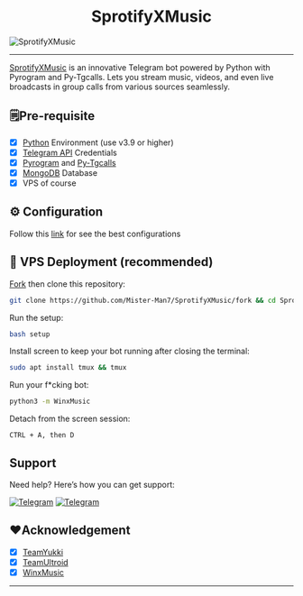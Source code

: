 <h1 align="center" id="title">SprotifyXMusic</h1>

![SprotifyXMusic](https://socialify.git.ci/Mister-Man7/SprotifyXMusic/image?description=1&descriptionEditable=Coolest%20Telegram%20Music%20and%20Video%20Player%20Bot&font=KoHo&forks=1&issues=1&language=1&name=1&owner=1&pattern=Solid&pulls=1&stargazers=1&theme=Auto)

---
[SprotifyXMusic](https://github.com/Mister-Man7/SprotifyXMusic) is an innovative Telegram bot powered by Python with Pyrogram and Py-Tgcalls. Lets you stream music, videos, and even live broadcasts in group calls from various sources seamlessly.

## 🗒️Pre-requisite
- [x] [Python](https://www.python.org/) Environment (use v3.9 or higher)
- [x] [Telegram API](https://my.telegram.org) Credentials
- [x] [Pyrogram](https://docs.pyrogram.org/index) and [Py-Tgcalls](https://tgcalls.org/)
- [x] [MongoDB](https://www.mongodb.com/) Database
- [x] VPS of course

## ⚙️ Configuration
Follow this [link](https://github.com/Mister-Man7/SprotifyXMusic/blob/main/config/README.md) for see the best configurations

## 🚀 VPS Deployment (recommended)

[Fork](https://github.com/Mister-Man7/SprotifyXMusic/fork) then clone this repository:

```bash
git clone https://github.com/Mister-Man7/SprotifyXMusic/fork && cd SprotifyXMusic
```
Run the setup:
```bash
bash setup
```
Install screen to keep your bot running after closing the terminal:
```bash
sudo apt install tmux && tmux
```
Run your f*cking bot:
```bash
python3 -m WinxMusic
```
Detach from the screen session:
```
CTRL + A, then D
```

## Support

Need help? Here’s how you can get support:

[![Telegram](https://img.shields.io/badge/-Update%20CHANNEL-blue?style=for-the-badge&logo=telegram&color=white)](https://t.me/SprotifyNews)
[![Telegram](https://img.shields.io/badge/-DISCUSSION-blue?style=for-the-badge&logo=telegram&color=white)](https://t.me/datarantinggi)

## ❤️Acknowledgement

- [x] [TeamYukki](https://github.com/TeamYukki)
- [x] [TeamUltroid](https://github.com/TeamUltroid)
- [x] [WinxMusic](https://github.com/gabrielmaialva33/winx-music-bot)
---
